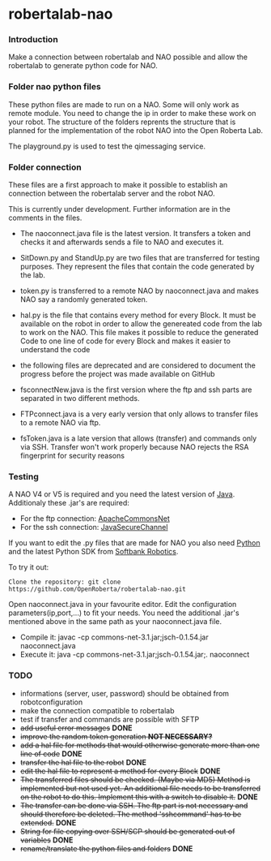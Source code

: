 # robertalab-nao

### Introduction
Make a connection between robertalab and NAO possible and allow the robertalab to generate python code for NAO.

### Folder nao python files

These python files are made to run on a NAO. Some will only work as remote module. You need to change the ip in order to make these work on your robot. The structure of the folders reprents the structure that is planned for the implementation of the robot NAO into the Open Roberta Lab.

The playground.py is used to test the qimessaging service.

### Folder connection

These files are a first approach to make it possible to establish an connection between the robertalab server and the robot NAO.

This is currently under development. Further information are in the comments in the files.

* The naoconnect.java file is the latest version. It transfers a token and checks it and afterwards sends a file to NAO and executes it.
* SitDown.py and StandUp.py are two files that are transferred for testing purposes. They represent the files that contain the code generated by the lab.
* token.py is transferred to a remote NAO by naoconnect.java and makes NAO say a randomly generated token.
* hal.py is the file that contains every method for every Block. It must be available on the robot in order to allow the genereated code from the lab to work on the NAO. This file makes it possible to reduce the generated Code to one line of code for every Block and  makes it easier to understand the code

* the following files are deprecated and are considered to document the progress before the project was made available on GitHub
* fsconnectNew.java is the first version where the ftp and ssh parts are separated in two different methods.
* FTPconnect.java is a very early version that only allows to transfer files to a remote NAO via ftp.
* fsToken.java is a late version that allows (transfer) and commands only via SSH. Transfer won't work properly because NAO rejects the RSA fingerprint for security reasons



### Testing

A NAO V4 or V5 is required and you need the latest version of [Java](https://java.com/de/download/).
Additionaly these .jar's are required:
* For the ftp connection: [ApacheCommonsNet](https://commons.apache.org/proper/commons-net/download_net.cgi)
* For the ssh connection: [JavaSecureChannel](http://www.jcraft.com/jsch/)

If you want to edit the .py files that are made for NAO you also need [Python](https://www.python.org/) and the latest Python SDK from [Softbank Robotics](https://www.ald.softbankrobotics.com/en).

To try it out:

    Clone the repository: git clone https://github.com/OpenRoberta/robertalab-nao.git

Open naoconnect.java in your favourite editor. Edit the configuration parameters(ip,port,...) to fit your needs. You need the additional .jar's mentioned above in the same path as your naoconnect.java file.
* Compile it: javac -cp commons-net-3.1.jar;jsch-0.1.54.jar naoconnect.java
* Execute it: java -cp commons-net-3.1.jar;jsch-0.1.54.jar;. naoconnect


### TODO

* informations (server, user, password) should be obtained from robotconfiguration
* make the connection compatible to robertalab
* test if transfer and commands are possible with SFTP
* ~~add useful error messages~~ **DONE**
* ~~improve the random token generation **NOT NECESSARY?**~~
* ~~add a hal file for methods that would otherwise generate more than one line of code~~ **DONE**
* ~~transfer the hal file to the robot~~ **DONE**
* ~~edit the hal file to represent a method for every Block~~ **DONE**
* ~~The transferred files should be checked. (Maybe via MD5) Method is implemented but not used yet. An additional file needs to be transferred on the robot to do this. Implement this with a switch to disable it.~~ **DONE**
* ~~The transfer can be done via SSH. The ftp part is not necessary and should therefore be deleted. The method 'sshcommand' has to be extended.~~ **DONE**
* ~~String for file copying over SSH/SCP should be generated out of variables~~ **DONE**
* ~~rename/translate the python files and folders~~ **DONE**

